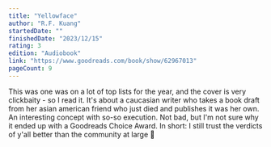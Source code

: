 ```yaml
---
title: "Yellowface"
author: "R.F. Kuang"
startedDate: ""
finishedDate: "2023/12/15"
rating: 3
edition: "Audiobook"
link: "https://www.goodreads.com/book/show/62967013"
pageCount: 9
---
```

This was one was on a lot of top lists for the year, and the cover is very clickbaity - so I read it. It's about a caucasian writer who takes a book draft from her asian american friend who just died and publishes it was her own. An interesting concept with so-so execution. Not bad, but I'm not sure why it ended up with a Goodreads Choice Award. In short: I still trust the verdicts of y'all better than the community at large 🙂

